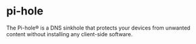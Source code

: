 # pi-hole
The Pi-hole® is a DNS sinkhole that protects your devices from unwanted content without installing any client-side software.
